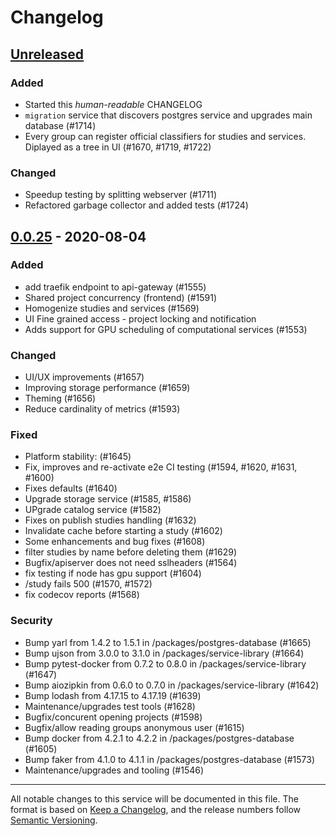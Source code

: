 # Changelog

<!--
FIXME: Compare shows single commit. SEE https://github.com/ITISFoundation/osparc-simcore/issues/1726
-->

## [Unreleased]

<!--------------------------------------------------------->
<!-- ## [0.0.26] - 2020-08-??  TODO: use link and fill entries below -->

### Added

- Started this *human-readable* CHANGELOG
- ``migration`` service that discovers postgres service and upgrades main database (#1714)
- Every group can register official classifiers for studies and services. Diplayed as a tree in UI (#1670, #1719, #1722)

### Changed

- Speedup testing by splitting webserver (#1711)
- Refactored garbage collector and added tests (#1724)

<!-- ### Deprecated -->
<!-- ### Removed    -->
<!-- ### Fixed      -->
<!-- ### Security   -->

<!--------------------------------------------------------->
## [0.0.25] - 2020-08-04

### Added
- add traefik endpoint to api-gateway (#1555)
- Shared project concurrency (frontend) (#1591)
- Homogenize studies and services (#1569)
- UI Fine grained access - project locking and notification
- Adds support for GPU scheduling of computational services (#1553)

### Changed
- UI/UX improvements (#1657)
- Improving storage performance (#1659)
- Theming (#1656)
- Reduce cardinality of metrics (#1593)

### Fixed
- Platform stability:  (#1645)
- Fix, improves and re-activate e2e CI testing (#1594, #1620, #1631, #1600)
- Fixes defaults (#1640)
- Upgrade storage service (#1585, #1586)
- UPgrade catalog service (#1582)
- Fixes on publish studies handling (#1632)
- Invalidate cache before starting a study (#1602)
- Some enhancements and bug fixes (#1608)
- filter studies by name before deleting them (#1629)
- Bugfix/apiserver does not need sslheaders (#1564)
- fix testing if node has gpu support (#1604)
- /study fails 500 (#1570, #1572)
- fix codecov reports (#1568)

### Security
- Bump yarl from 1.4.2 to 1.5.1 in /packages/postgres-database (#1665)
- Bump ujson from 3.0.0 to 3.1.0 in /packages/service-library (#1664)
- Bump pytest-docker from 0.7.2 to 0.8.0 in /packages/service-library (#1647)
- Bump aiozipkin from 0.6.0 to 0.7.0 in /packages/service-library (#1642)
- Bump lodash from 4.17.15 to 4.17.19 (#1639)
- Maintenance/upgrades test tools (#1628)
- Bugfix/concurent opening projects (#1598)
- Bugfix/allow reading groups anonymous user (#1615)
- Bump docker from 4.2.1 to 4.2.2 in /packages/postgres-database (#1605)
- Bump faker from 4.1.0 to 4.1.1 in /packages/postgres-database (#1573)
- Maintenance/upgrades and tooling (#1546)


---
All notable changes to this service will be documented in this file. The format is based on [Keep a Changelog](https://keepachangelog.com/en/1.0.0/), and the release numbers follow [Semantic Versioning](https://semver.org/spec/v2.0.0.html).


<!-- Add links below this line ------------------------------------>

[Unreleased]:https://github.com/ITISFoundation/osparc-simcore/compare/v0.0.25...HEAD
[0.0.25]:https://github.com/ITISFoundation/osparc-simcore/compare/v0.0.24...v0.0.25
[0.0.24]:https://github.com/ITISFoundation/osparc-simcore/compare/v0.0.22...v0.0.24
<!-- 0.0.23 was deleted !-->
[0.0.22]:https://github.com/ITISFoundation/osparc-simcore/compare/v0.0.21...v0.0.22
[0.0.21]:https://github.com/ITISFoundation/osparc-simcore/compare/v0.0.20...v0.0.21
[0.0.20]:https://github.com/ITISFoundation/osparc-simcore/compare/v0.0.19...v0.0.20
[0.0.19]:https://github.com/ITISFoundation/osparc-simcore/releases/tag/v0.0.19


<!-- HOW TO WRITE  THIS CHANGELOG

- Guiding Principles
  - Changelogs are for humans, not machines.
  - There should be an entry for every single version.
  - The same types of changes should be grouped.
  - Versions and sections should be linkable.
  - The latest version comes first.
  - The release date of each version is displayed.
  - Mention whether you follow Semantic Versioning.

- Types of changes
  - ADDED for new features.
  - CHANGED for changes in existing functionality.
  - DEPRECATED for soon-to-be removed features.
  - REMOVED for now removed features.
  - FIXED for any bug fixes.
  - SECURITY in case of vulnerabilities.

SEE https://keepachangelog.com/en/1.0.0/
-->
